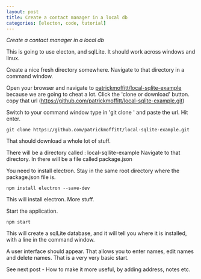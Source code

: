 ```yaml
---
layout: post
title: Create a contact manager in a local db
categories: [electon, code, tutorial]
---
```

*Create a contact manager in a local db*

This is going to use electon, and sqlLite. It should work across windows and linux.

Create a nice fresh directory somewhere.
Navigate to that directory in a command window.

Open your browser and navigate to [patrickmoffitt/local-sqlite-example](https://github.com/patrickmoffitt/local-sqlite-example) because we are going to cheat a lot. Click the 'clone or download' button. copy that url (https://github.com/patrickmoffitt/local-sqlite-example.git)

Switch to your command window type in 'git clone ' and paste the url. Hit enter.
```
git clone https://github.com/patrickmoffitt/local-sqlite-example.git
```

That should download a whole lot of stuff.

There will be a directory called : local-sqllite-example
Navigate to that directory. In there will be a file called package.json



You need to install electron. Stay in the same root directory where the package.json file is.

```
npm install electron --save-dev
```

This will install electron. More stuff.

Start the application.
```
npm start
```

This will create a sqlLite database, and it will tell you where it is installed, with a line in the command window.

A user interface should appear. That allows you to enter names, edit names and delete names. That is a very very basic start.

See next post - How to make it more useful, by adding address, notes etc.
